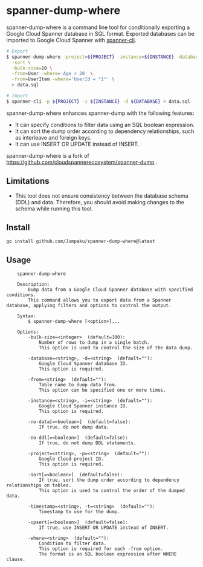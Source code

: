 spanner-dump-where
===

spanner-dump-where is a command line tool for conditionally exporting a Google Cloud Spanner database in SQL format.
Exported databases can be imported to Google Cloud Spanner with [spanner-cli](https://github.com/cloudspannerecosystem/spanner-cli).

```sh
# Export
$ spanner-dump-where -project=${PROJECT} -instance=${INSTANCE} -database=${DATABASE} \
  -sort \
  -bulk-size=10 \
  -from=User -where='Age > 20' \
  -from=UserItem -where='UserId = "1"' \
  > data.sql

# Import
$ spanner-cli -p ${PROJECT} -i ${INSTANCE} -d ${DATABASE} < data.sql
```

spanner-dump-where enhances spanner-dump with the following features:
- It can specify conditions to filter data using an SQL boolean expression.
- It can sort the dump order according to dependency relationships, such as interleave and foreign keys.
- It can use INSERT OR UPDATE instead of INSERT.

spanner-dump-where is a fork of https://github.com/cloudspannerecosystem/spanner-dump .

## Limitations

- This tool does not ensure consistency between the database schema (DDL) and data. Therefore, you should avoid making changes to the schema while running this tool.

## Install

```
go install github.com/Jumpaku/spanner-dump-where@latest
```

## Usage

```
	spanner-dump-where

    Description:
        Dump data from a Google Cloud Spanner database with specified conditions.
        This command allows you to export data from a Spanner database, applying filters and options to control the output.

    Syntax:
        $ spanner-dump-where [<option>]...

    Options:
        -bulk-size=<integer>  (default=100):
            Number of rows to dump in a single batch.
            This option is used to control the size of the data dump.

        -database=<string>, -d=<string>  (default=""):
            Google Cloud Spanner database ID.
            This option is required.

        -from=<string>  (default=""):
            Table name to dump data from.
            This option can be specified one or more times.

        -instance=<string>, -i=<string>  (default=""):
            Google Cloud Spanner instance ID.
            This option is required.

        -no-data[=<boolean>]  (default=false):
            If true, do not dump data.

        -no-ddl[=<boolean>]  (default=false):
            If true, do not dump DDL statements.

        -project=<string>, -p=<string>  (default=""):
            Google Cloud project ID.
            This option is required.

        -sort[=<boolean>]  (default=false):
            If true, sort the dump order according to dependency relationships on tables.
            This option is used to control the order of the dumped data.

        -timestamp=<string>, -t=<string>  (default=""):
            Timestamp to use for the dump.

        -upsert[=<boolean>]  (default=false):
            If true, use INSERT OR UPDATE instead of INSERT.

        -where=<string>  (default=""):
            Condition to filter data.
            This option is required for each -from option.
            The format is an SQL boolean expression after WHERE clause.
```
